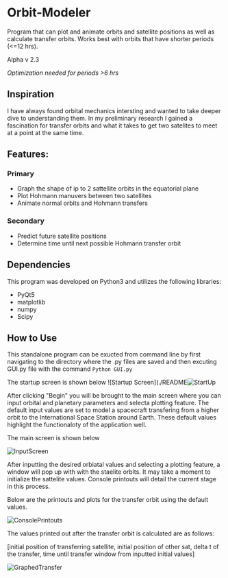 # Orbit-Modeler
Program that can plot and animate orbits and satellite positions as well as calculate transfer orbits. Works best with orbits that have shorter periods (<=12 hrs). 

Alpha v 2.3

*Optimization needed for periods >6 hrs*

## Inspiration
I have always found orbital mechanics intersting and wanted to take deeper dive to understanding them. In my preliminary research I gained a fascination for transfer orbits and what it takes to get two satelites to meet at a point at the same time. 

## Features:

### Primary 
- Graph the shape of ip to 2 sattellite orbits in the equatorial plane 
- Plot Hohmann manuvers between two satellites
- Animate normal orbits and Hohmann transfers

### Secondary
- Predict future satellite positions
- Determine time until next possible Hohmann transfer orbit 

## Dependencies
This program was developed on Python3 and utilizes the following libraries:
- PyQt5
- matplotlib
- numpy
- Scipy

## How to Use

This standalone program can be exucted from command line by first navigating to the directory where the .py files are saved and then excuting GUI.py file with the command `Python GUI.py`


The startup screen is shown below
![Startup Screen](./README![StartUp](https://user-images.githubusercontent.com/56568421/113329818-e81e0100-92d2-11eb-8da9-ef248710a33a.jpg)

After clicking "Begin" you will be brought to the main screen where you can input orbital and planetary parameters and selecta plotting feature. The default input values are set to model a spacecraft transfering from a higher orbit to the International Space Station around Earth. These default values highlight the functionaloty of the application well. 

The main screen is shown below

![InputScreen](https://user-images.githubusercontent.com/56568421/113331170-747cf380-92d4-11eb-9caa-e76dea399fb6.jpg)

After inputting the desired orbiatal values and selecting a plotting feature, a window will pop up with with the staelite orbits. It may take a moment to initialize the sattelite values. Console printouts will detail the current stage in this process. 

Below are the printouts and plots for the transfer orbit using the default values.

![ConsolePrintouts](https://user-images.githubusercontent.com/56568421/113332952-b870f800-92d6-11eb-950e-24e8806a535b.jpg)

The values printed out after the transfer orbit is calculated are as follows:

\[initial position of transferring satellite, initial position of other sat, delta t of the transfer, time until transfer window from inputted initial values]

![GraphedTransfer](https://user-images.githubusercontent.com/56568421/113332974-bdce4280-92d6-11eb-92c9-943d4d18ce89.jpg)



